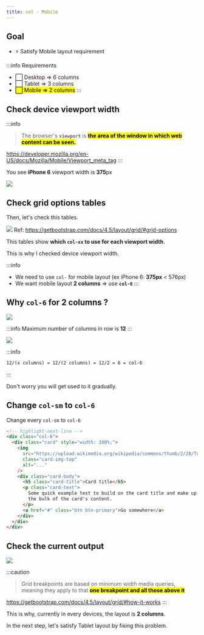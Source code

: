 ```yaml
---
title: col - Mobile
---
```


## Goal
- ⚡ Satisfy Mobile layout requirement

:::info Requirements
- ⬜ Desktop => 6 columns
- ⬜ Tablet => 3 columns
- <mark>⬜ Mobile => 2 columns</mark>
:::

## Check device viewport width

:::info
> The browser's **`viewport`** is **<mark>the area of the window in which web content can be seen.</mark>**

https://developer.mozilla.org/en-US/docs/Mozilla/Mobile/Viewport_meta_tag
:::

You see **iPhone 6** viewport width is **375**px

![](https://coderhackers-1302290683.cos.ap-singapore.myqcloud.com/2020-05-19-12-44-11.png)

## Check grid options tables
Then, let's check this tables.

![](https://coderhackers-1302290683.cos.ap-singapore.myqcloud.com/2020-05-21-11-51-48.png)
Ref: https://getbootstrap.com/docs/4.5/layout/grid/#grid-options

This tables show **which `col-xx` to use for each viewport width**.

This is why I checked device viewport width.


:::info
- We need to use `col-` for mobile layout (ex iPhone 6: **375px** < 576px)
- We want mobile layout **2 columns** => use **`col-6`**
:::

## Why `col-6` for 2 columns ?

![](https://coderhackers-1302290683.cos.ap-singapore.myqcloud.com/2020-05-19-08-36-38.png)

:::info
Maximum number of columns in row is **12**
:::

![](https://coderhackers-1302290683.cos.ap-singapore.myqcloud.com/2020-05-21-11-01-06.png)

:::info
```txt title="Formula to determine col- number"
12/(x columns) = 12/(2 columns) = 12/2 = 6 = col-6
```
:::

Don't worry you will get used to it gradually.

## Change `col-sm` to `col-6`
Change every `col-sm` to `col-6`
```html
<!-- highlight-next-line -->
<div class="col-6">
  <div class="card" style="width: 100%;">
    <img
      src="https://upload.wikimedia.org/wikipedia/commons/thumb/2/28/Tortoiseshell_she-cat.JPG/640px-Tortoiseshell_she-cat.JPG"
      class="card-img-top"
      alt="..."
    />
    <div class="card-body">
      <h5 class="card-title">Card title</h5>
      <p class="card-text">
        Some quick example text to build on the card title and make up
        the bulk of the card's content.
      </p>
      <a href="#" class="btn btn-primary">Go somewhere</a>
    </div>
  </div>
</div>
```

## Check the current output

![](https://coderhackers-1302290683.cos.ap-singapore.myqcloud.com/20200520_215205.gif)

:::caution

> Grid breakpoints are based on minimum width media queries, meaning they apply to that <mark>**one breakpoint and all those above it**</mark>

https://getbootstrap.com/docs/4.5/layout/grid/#how-it-works
:::

This is why, currently in every devices, the layout is **2 columns**.

In the next step, let's satisfy Tablet layout by fixing this problem.